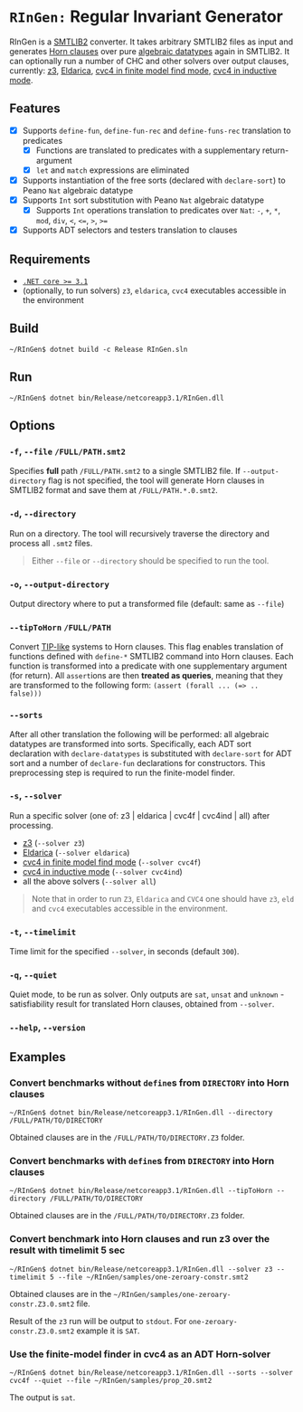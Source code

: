 # `RInGen:` Regular Invariant Generator
RInGen is a [SMTLIB2](http://smtlib.cs.uiowa.edu/language.shtml) converter.
It takes arbitrary SMTLIB2 files as input and
generates [Horn clauses](https://chc-comp.github.io/format.html) over
pure [algebraic datatypes](https://en.wikipedia.org/wiki/Algebraic_data_type) again in SMTLIB2.
It can optionally run a number of CHC and other solvers over output clauses, currently:
[z3](https://github.com/Z3Prover/z3),
[Eldarica](https://github.com/uuverifiers/eldarica),
[cvc4 in finite model find mode](https://cvc4.github.io/papers/cav2013-fmf),
[cvc4 in inductive mode](http://lara.epfl.ch/~reynolds/VMCAI2015-ind/).

## Features
- [x] Supports `define-fun`, `define-fun-rec` and `define-funs-rec` translation to
predicates
  - [x] Functions are translated to predicates with a supplementary return-argument
  - [x] `let` and `match` expressions are eliminated
- [x] Supports instantiation of the free sorts (declared with `declare-sort`)
  to Peano `Nat` algebraic datatype
- [x] Supports `Int` sort substitution with Peano `Nat` algebraic datatype
  - [x] Supports `Int` operations translation to predicates over `Nat`:
    `-`, `+`, `*`, `mod`, `div`, `<`, `<=`, `>`, `>=`
- [x] Supports ADT selectors and testers translation to clauses

## Requirements
- [`.NET core >= 3.1`](https://dotnet.microsoft.com/download/dotnet/3.1)
- (optionally, to run solvers) `z3`, `eldarica`, `cvc4` executables accessible
in the environment

## Build
`~/RInGen$ dotnet build -c Release RInGen.sln`

## Run
`~/RInGen$ dotnet bin/Release/netcoreapp3.1/RInGen.dll`

## Options
### `-f`, `--file` `/FULL/PATH.smt2`
Specifies **full** path `/FULL/PATH.smt2` to a single SMTLIB2 file. If `--output-directory` flag is not specified,
the tool will generate Horn clauses in SMTLIB2 format and save them at `/FULL/PATH.*.0.smt2`.
### `-d`, `--directory`
Run on a directory. The tool will recursively traverse the directory and process all
`.smt2` files.
> Either `--file` or `--directory` should be specified to run the tool.
### `-o`, `--output-directory`
Output directory where to put a transformed file (default: same as `--file`)

### `--tipToHorn` `/FULL/PATH`
Convert [TIP-like](https://tip-org.github.io/) systems to Horn clauses.
This flag enables translation of functions defined with `define-*` SMTLIB2 command
into Horn clauses. Each function is transformed into a predicate with one supplementary
argument (for return). All `assert`ions are then **treated as queries**, meaning that
they are transformed to the following form:
```(assert (forall ... (=> .. false)))```

### `--sorts`
After all other translation the following will be performed:
all algebraic datatypes are transformed into sorts.
Specifically, each ADT sort declaration with `declare-datatypes` is substituted with
`declare-sort` for ADT sort and a number of `declare-fun` declarations for constructors.
This preprocessing step is required to run the finite-model finder.

### `-s`, `--solver`
Run a specific solver (one of: z3 | eldarica | cvc4f | cvc4ind | all) after processing.
- [z3](https://github.com/Z3Prover/z3) (`--solver z3`)
- [Eldarica](https://github.com/uuverifiers/eldarica) (`--solver eldarica`)
- [cvc4 in finite model find mode](https://cvc4.github.io/papers/cav2013-fmf) (`--solver cvc4f`)
- [cvc4 in inductive mode](http://lara.epfl.ch/~reynolds/VMCAI2015-ind/) (`--solver cvc4ind`)
- all the above solvers (`--solver all`)
> Note that in order to run `Z3`, `Eldarica` and `CVC4` one should have
> `z3`, `eld` and `cvc4` executables accessible in the environment.

### `-t`, `--timelimit`
Time limit for the specified `--solver`, in seconds (default `300`).

### `-q`, `--quiet`
Quiet mode, to be run as solver. Only outputs are `sat`, `unsat` and `unknown` -
satisfiability result for translated Horn clauses, obtained from `--solver`.

### `--help`, `--version`
   
## Examples
### Convert benchmarks without `define`s from `DIRECTORY` into Horn clauses
`~/RInGen$ dotnet bin/Release/netcoreapp3.1/RInGen.dll --directory /FULL/PATH/TO/DIRECTORY`

Obtained clauses are in the `/FULL/PATH/TO/DIRECTORY.Z3` folder.
### Convert benchmarks with `define`s from `DIRECTORY` into Horn clauses
`~/RInGen$ dotnet bin/Release/netcoreapp3.1/RInGen.dll --tipToHorn --directory /FULL/PATH/TO/DIRECTORY`

Obtained clauses are in the `/FULL/PATH/TO/DIRECTORY.Z3` folder.

### Convert benchmark into Horn clauses and run z3 over the result with timelimit 5 sec
`~/RInGen$ dotnet bin/Release/netcoreapp3.1/RInGen.dll --solver z3 --timelimit 5 --file ~/RInGen/samples/one-zeroary-constr.smt2`

Obtained clauses are in the `~/RInGen/samples/one-zeroary-constr.Z3.0.smt2` file.

Result of the `z3` run will be output to `stdout`. For `one-zeroary-constr.Z3.0.smt2` example it is `SAT`.

### Use the finite-model finder in cvc4 as an ADT Horn-solver
`~/RInGen$ dotnet bin/Release/netcoreapp3.1/RInGen.dll --sorts --solver cvc4f --quiet --file ~/RInGen/samples/prop_20.smt2`

The output is `sat`.
